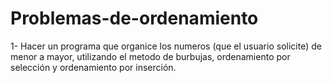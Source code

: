 # Problemas-de-ordenamiento 
1- Hacer un programa que organice los numeros (que el usuario solicite) de menor a mayor, utilizando el metodo de burbujas, ordenamiento por selección y ordenamiento por inserción.
